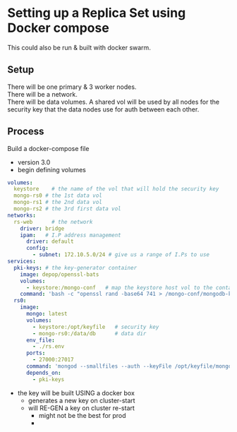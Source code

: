 # Setting up a Replica Set using Docker compose

This could also be run & built with docker swarm.

## Setup

There will be one primary & 3 worker nodes.  
There will be a network.  
There will be data volumes. A shared vol will be used by all nodes for the security key that the data nodes use for auth between each other.

## Process

Build a docker-compose file

- version 3.0
- begin defining volumes

```yaml
volumes:
  keystore    # the name of the vol that will hold the security key
  mongo-rs0 # the 1st data vol
  mongo-rs1 # the 2nd data vol
  mongo-rs2 # the 3rd first data vol
networks:
  rs-web      # the network
    driver: bridge
    ipam:   # I.P address management
      driver: default
      config:
        - subnet: 172.10.5.0/24 # give us a range of I.Ps to use
services:
  pki-keys: # the key-generator container
    image: depop/openssl-bats
    volumes:
      - keystore:/mongo-conf   # map the keystore host vol to the container's default config file
    command: 'bash -c "openssl rand -base64 741 > /mongo-conf/mongodb-keyfile; chhmod 600 /mongo-conf/mongodb-keyfile; chown 999 /mongo-conf/mongodb-keyfile;"'
  rs0:
    image:
      mongo: latest
      volumes:
        - keystore:/opt/keyfile   # security key
        - mongo-rs0:/data/db      # data dir
      env_file:
        - ./rs.env
      ports:
        - 27000:27017
      command: 'mongod --smallfiles --auth --keyFile /opt/keyfile/mongodb-keyfile --replSet docker-mongo-rs'
      depends_on:
        - pki-keys
```

- the key will be built USING a docker box
  - generates a new key on cluster-start
  - will RE-GEN a key on cluster re-start
    - might not be the best for prod
    -
